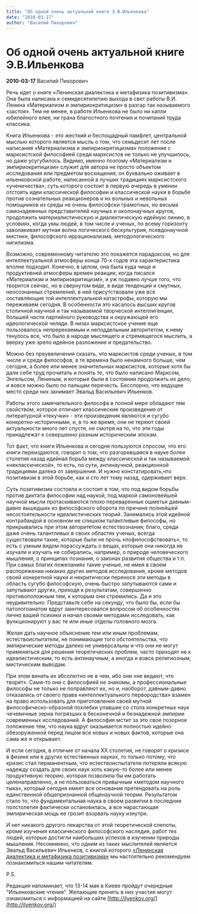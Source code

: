 ```yaml
---
title: "Об одной очень актуальной книге Э.В.Ильенкова"
date: "2010-03-17"
author: "Василий Пихорович"
---
```


# Об одной очень актуальной книге Э.В.Ильенкова

**2010-03-17** Василий Пихорович

Речь идет о книге «Ленинская диалектика и метафизика позитивизма». Она была написана к семидесятилетию выхода в свет работы В.И. Ленина «Материализм и эмпириокритицизм» в разгар так называемого «застоя». Тем не менее, в работе Ильенкова не было ни капли юбилейного елея, ни грана благостного почтения и почитания труда классика.

Книга Ильенкова - это жесткий и беспощадный памфлет, центральной мыслью которого является мысль о том, что семьдесят лет после написания «Материализма и эмпириокритицизма» положение с марксистской философией среди марксистов не только не улучшилось, но даже усугубилось. Видимо, именно поэтому «Материализм и эмпириокритицизм» служит для автора не просто объектом исследования или предметом восхищения; он буквально оживает в ильенковской работе, написанной в лучших традициях марксистского «ученичества», суть которого состоит в первую очередь в умении отстоять идеи классической философии и классической науки в борьбе против сознательных реакционеров и их вольных и невольных помощников из среды не очень философски грамотных, но весьма самонадеянных представителей научных и околонаучных кругов, продолжить материалистическую и диалектическую идейную линию, в условиях, когда умы людей, в том числе и ученых, по всему горизонту заволакивает мутная волна логического бескультурия, псевдонаучной мистики, философского иррационализма, методологического нигилизма.

Возможно, современному читателю это покажется парадоксом, но для интеллектуальной атмосферы конца 70-х годов эта характеристика вполне подходит. Конечно, в целом, она была куда чище и продуктивней атмосферы времен реакции, когда писался «Материализм и эмпириокритицизм», и уж подавно лучше того, что творится сейчас, но в свернутом виде, в виде тенденций и смутных, неосознанных стремлений, в ней присутствовали уже все составляющие той интеллектуальной катастрофы, которую мы переживаем сегодня. В особенности это касалось высших кругов столичной научной и так называемой творческой интеллигенции, большей части партийного руководства и окружающей его идеологической челяди. В низах марксистское учение еще пользовалось непререкаемым и неподдельным авторитетом, к нему тянулось все, что было в народе мыслящего и стремящегося мыслить, а вверху уже зрело идейное разложение и предательство.

Можно без преувеличения сказать, что марксистов среди ученых, в том числе и среди философов, в те времена было ненамного больше, чем сегодня, а более или менее значительных марксистов, которые хотя бы дали себе труд прочитать и понять то, что было написано Марксом, Энгельсом, Лениным, и которые были в состоянии продолжить их дело, и вовсе можно было по пальцам перечесть. Бесспорно, что ведущее место среди них занимает Эвальд Васильевич Ильенков.

Работы этого замечательного философа в полной мере обладают тем свойством, которое отличает классические произведения от литературной «текучки» - эти произведения являются и сугубо конкретно-историчными, и, в то же время, они не теряют своей актуальности много лет спустя, не смотря на то, что эти годы принадлежат к совершенно разным историческим эпохам.

Тот факт, что книги Ильенкова и сегодня пользуются спросом, что его книги переиздаются, говорит о том, что разгоревшаяся в науке более столетия назад идейная борьба между классической и так называемой «неклассической», то есть, по сути, антинаучной, реакционной традициями далека от завершения. И нужно констатировать,что позитивизм в этой борьбе, как и сто лет тому назад, одерживает верх.

Суть позитивизма состояла и состоит в том, что под видом борьбы против диктата философии над наукой, под маркой самоновейшей научной мысли протаскиваются плохо переваренные ошметья давным-давно вышедших из философского оборота по причине полнейшей несостоятельности идеалистических теорий. Занимались этой идейной контрабандой в основном не слишком талантливые философы, но прикрывались при этом авторитетом естествознания; благо, среди даже очень талантливых в своих областях ученых, всегда существовали такие, которые были не прочь «пофилософствовать», то есть с умным видом порассуждать о вещах, которые они никогда не изучали и изучать не собирались, например, о природе человеческого мышления, о принципах познания, о законах развития общества и т.п. При самых благих пожеланиях такие ученые, не имея в своем распоряжении никаких других методов исследования, кроме методов своей конкретной науки и некритически перенося эти методы в область сугубо философскую, очень быстро запутываются сами и запутывают других, приходя к результатам, совершенно противоположным тем, к которым они стремились. Да и это неудивительно. Представьте себе на секунду, что было бы, если бы патологоанатом вдруг заинтересовался вопросом об особенностях лично вашей психики и начал своими методами исследовать, как функционируют у вас те или иные отделы головного мозга.

Желая дать научное объяснение тем или иным проблемам, естествоиспытатели, не понимающие того обстоятельства, что эмпирические методы далеко не универсальны и что они не могут применяться для решения теоретических проблем, часто приходят не к идеалистическим, то есть антинаучным, а иногда и вовсе религиозным, мистическим выводам.

При этом винить их абсолютно не в чем, ибо они «не ведают, что творят». Сами-то они с философией не знакомы, а профессиональные философы не только не поправляют их, но и, наоборот, давным-давно отказались от своего права «интеллектуального первородства» взамен на право использовать для приготовления своей мутной философическо-образной похлебки упавшие со стола конкретных наук чечевичные зерна погрязших в бесконечной и безнадежной эмпирии современных исследований. А философия мстит за это свое позорное положение тем, что наука вдруг оказывается полностью идейно обезоруженной перед лицом все новых и новых фактов, которые она сама же и открывает.

И если сегодня, в отличие от начала ХХ столетия, не говорят о кризисе в физике или в других естественных науках, то только потому, что кризис стал перманентным, что естествоиспытатели потеряли всякую надежду создать для своих наук хоть какую-то более или менее продуктивную теорию, которая позволила бы им работать целенаправленно, а не пользоваться привычным «методом научного тыка», который сегодня имеет все основания претендовать на роль единственной общепризнанной общенаучной теории. Результатом стало то, что фундаментальная наука в своем развитии в последние полстолетия фактически остановилась, а все нарастающая эмпирическая мощь ее грозит взорвать науку изнутри.

И нет никакого другого лекарства от этой теоретической слепоты, кроме изучения классического философского наследия, работ тех людей, которые достигли наибольших успехов в изучении природы мышления. Несомненно, что одним из таких мыслителей является Эвальд Васильевич Ильенков, с книгой которого [«Ленинская диалектика и метафизика позитивизма»](http://www.caute.tk/ilyenkov/texts/len/index.html) мы настоятельно рекомендуем познакомиться нашим читателям.

P.S.

Редакция напоминает, что 13-14 мая в Киеве пройдут очередные "Ильенковские чтения". Желающие принять в них участие могут ознакомиться с информацией на сайте [http://ilyenkov.org/](http://ilyenkov.org/)